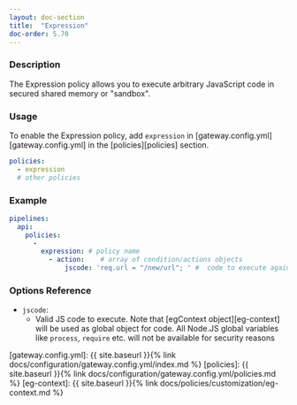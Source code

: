 ```yaml
---
layout: doc-section
title:  "Expression"
doc-order: 5.70
---
```


### Description

The Expression policy allows you to execute arbitrary JavaScript code in secured shared memory or "sandbox".

### Usage

To enable the Expression policy, add `expression` in [gateway.config.yml][gateway.config.yml] in the [policies][policies] section.

```yaml
policies:
  - expression
  # other policies
```

### Example

```yml
pipelines:
  api:
    policies:
      -
        expression: # policy name
          - action:    # array of condition/actions objects
              jscode: 'req.url = "/new/url"; ' #  code to execute against EG Context
```

### Options Reference
* `jscode`:
  - Valid JS code to execute. Note that [egContext object][eg-context] will be used as global object for code. All Node.JS global variables like `process`, `require` etc. will not be available for security reasons

[gateway.config.yml]: {{ site.baseurl }}{% link docs/configuration/gateway.config.yml/index.md %}
[policies]: {{ site.baseurl }}{% link docs/configuration/gateway.config.yml/policies.md %}
[eg-context]: {{ site.baseurl }}{% link docs/policies/customization/eg-context.md %}
